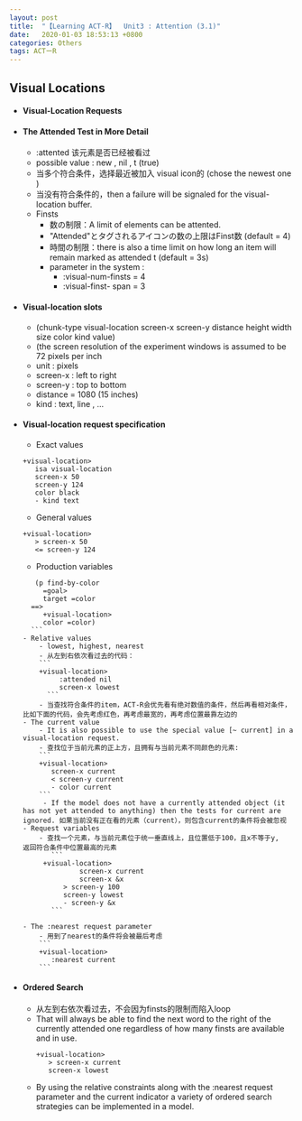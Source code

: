 ```yaml
---
layout: post
title:  "【Learning ACT-R】  Unit3 : Attention (3.1)"
date:   2020-01-03 18:53:13 +0800
categories: Others
tags: ACTーR
---
```

<!-- <img src="{{site.baseurl}}/assets/figs/post-01-03/pic1.jpeg" width="500px"> -->

## Visual Locations
- #### Visual-Location Requests
- #### The Attended Test in More Detail
    - :attented    该元素是否已经被看过
    - possible value :  new ,   nil  ,   t (true)
	- 当多个符合条件，选择最近被加入 visual icon的 (chose the newest one )
	- 当没有符合条件的，then a failure will be signaled for the visual-location buffer.
	- Finsts
		- 数の制限：A limit of elements can be attented.
		- "Attended"とタグされるアイコンの数の上限はFinst数 (default = 4)
		- 時間の制限：there is also a time limit on how long an item will remain marked as attended t  (default = 3s)
		- parameter in the system :
		    - :visual-num-finsts   = 4
		    - :visual-finst- span  = 3
- #### Visual-location slots
    -  (chunk-type visual-location screen-x screen-y distance height width size color kind value)
    -  (the screen resolution of the experiment windows is assumed to be 72 pixels per inch
    -  unit : pixels
    -  screen-x  :  left to right
    -  screen-y  :  top to bottom
    -  distance  = 1080   (15 inches)
    -  kind :  text, line , ...
- #### Visual-location request specification
    - Exact values
    ```
    +visual-location>
       isa visual-location
       screen-x 50
       screen-y 124
       color black
       - kind text
    ```
    - General values
    ```
    +visual-location>
  	   > screen-x 50
  	   <= screen-y 124
    ```
    - Production variables
    ```
       (p find-by-color
  	     =goal>
         target =color
      ==>
         +visual-location>
         color =color)
	  ```
    - Relative values
        - lowest, highest, nearest
        - 从左到右依次看过去的代码：
        ```
        +visual-location>    
  		     :attended nil
  		     screen-x lowest
    	  ```
        - 当查找符合条件的item，ACT-R会优先看有绝对数值的条件，然后再看相对条件，比如下面的代码，会先考虑红色，再考虑最宽的，再考虑位置最靠左边的
    - The current value
        - It is also possible to use the special value [~ current] in a visual-location request.
        - 查找位于当前元素的正上方，且拥有与当前元素不同颜色的元素:
        ```
        +visual-location>
           screen-x current
           < screen-y current
           - color current
        ```
    	 - If the model does not have a currently attended object (it has not yet attended to anything) then the tests for current are ignored. 如果当前没有正在看的元素（current），则包含current的条件将会被忽视
    - Request variables
        - 查找一个元素，与当前元素位于统一垂直线上，且位置低于100，且x不等于y,  返回符合条件中位置最高的元素
    	   ```
         +visual-location>
	 	 	      screen-x current
	 	 	      screen-x &x
    	      > screen-y 100
    	      screen-y lowest
    	      - screen-y &x
    	   ```

    - The :nearest request parameter
        - 用到了nearest的条件将会被最后考虑
        ```
        +visual-location>
           :nearest current
        ```

- #### Ordered Search
    - 从左到右依次看过去，不会因为finsts的限制而陷入loop
    - That will always be able to find the next word to the right of the currently attended one regardless of how many finsts are available and in use.
      ```
      +visual-location>
         > screen-x current
         screen-x lowest
    	```
    - By using the relative constraints along with the :nearest request parameter and the current indicator a variety of ordered search strategies can be implemented in a model.
